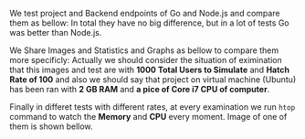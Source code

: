We test project and Backend endpoints of Go and Node.js and compare them as bellow:
In total they have no big difference, but in a lot of tests Go was better than Node.js.

We Share Images and Statistics and Graphs as bellow to compare them more specificly:
Actually we should consider the situation of eximination that this images and test are with **1000 Total Users to Simulate** and **Hatch Rate of 100** and also we should say that project on virtual machine (Ubuntu) has been ran with **2 GB RAM** and **a pice of Core i7 CPU of computer**.

Finally in differet tests with different rates, at every examination we run `htop` command to watch the **Memory** and **CPU** every moment. Image of one of them is shown bellow.
